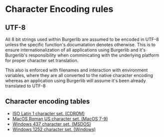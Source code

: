 # Character Encoding rules

## UTF-8

All 8 bit strings used within Burgerlib are assumed to be encoded in UTF-8 unless the specific function's documatation denotes otherwise. This is to ensure internationalization of all applications using Burgerlib and it's Burgerlib's responsibility when comminicating with the underlying platform for proper character set translation.

This also is enforced with filenames and interaction with environment variables, where they are all converted to the native character encoding whereas an application using Burgerlib will assume it's been already translated to UTF-8

## Character encoding tables

* [ISO Latin 1 character set. (CDROM)](isolatin1.htm)
* [MacOS Roman US character set. (MacOS 7-9)](macromanus.htm)
* [Windows 437 character set. (MSDOS)](windows437.htm)
* [Windows 1252 character set. (Windows)](windows1252.htm)
